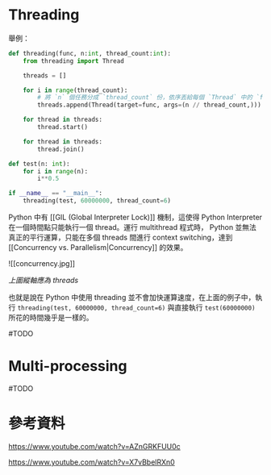 # Threading

舉例：

```Python
def threading(func, n:int, thread_count:int):
	from threading import Thread

	threads = []

	for i in range(thread_count):
		# 將 `n` 個任務分成 `thread_count` 份，依序丟給每個 `Thread` 中的 `func`
		threads.append(Thread(target=func, args=(n // thread_count,)))

	for thread in threads:
		thread.start()

	for thread in threads:
		thread.join()

def test(n: int):
	for i in range(n):
		i**0.5

if __name__ == "__main__":
	threading(test, 60000000, thread_count=6)
```

Python 中有 [[GIL (Global Interpreter Lock)]] 機制，這使得 Python Interpreter 在一個時間點只能執行一個 thread。運行 multithread 程式時， Python 並無法真正的平行運算，只能在多個 threads 間進行 context switching，達到 [[Concurrency vs. Parallelism|Concurrency]] 的效果。

![[concurrency.jpg]]

*上圖縱軸應為 threads*

也就是說在 Python 中使用 threading 並不會加快運算速度，在上面的例子中，執行 `threading(test, 60000000, thread_count=6)` 與直接執行 `test(60000000)` 所花的時間幾乎是一樣的。

#TODO

# Multi-processing

#TODO

# 參考資料

<https://www.youtube.com/watch?v=AZnGRKFUU0c>

<https://www.youtube.com/watch?v=X7vBbelRXn0>
